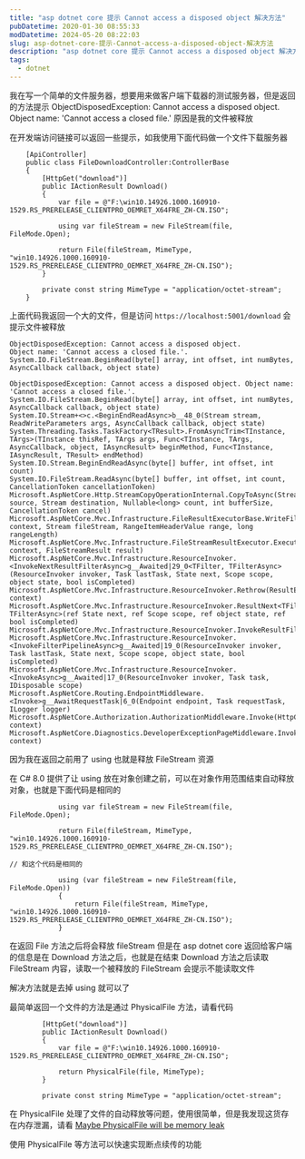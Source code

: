 ```yaml
---
title: "asp dotnet core 提示 Cannot access a disposed object 解决方法"
pubDatetime: 2020-01-30 08:55:33
modDatetime: 2024-05-20 08:22:03
slug: asp-dotnet-core-提示-Cannot-access-a-disposed-object-解决方法
description: "asp dotnet core 提示 Cannot access a disposed object 解决方法"
tags:
  - dotnet
---
```





我在写一个简单的文件服务器，想要用来做客户端下载器的测试服务器，但是返回的方法提示 ObjectDisposedException: Cannot access a disposed object. Object name: 'Cannot access a closed file.' 原因是我的文件被释放

<!--more-->


<!-- CreateTime:2020/1/30 16:55:33 -->



在开发端访问链接可以返回一些提示，如我使用下面代码做一个文件下载服务器

```
    [ApiController]
    public class FileDownloadController:ControllerBase
    {
        [HttpGet("download")]
        public IActionResult Download()
        {
            var file = @"F:\win10.14926.1000.160910-1529.RS_PRERELEASE_CLIENTPRO_OEMRET_X64FRE_ZH-CN.ISO";

            using var fileStream = new FileStream(file, FileMode.Open);

            return File(fileStream, MimeType, "win10.14926.1000.160910-1529.RS_PRERELEASE_CLIENTPRO_OEMRET_X64FRE_ZH-CN.ISO");
        }

        private const string MimeType = "application/octet-stream";
    }
```

上面代码我返回一个大的文件，但是访问 `https://localhost:5001/download` 会提示文件被释放

```
ObjectDisposedException: Cannot access a disposed object.
Object name: 'Cannot access a closed file.'.
System.IO.FileStream.BeginRead(byte[] array, int offset, int numBytes, AsyncCallback callback, object state)

ObjectDisposedException: Cannot access a disposed object. Object name: 'Cannot access a closed file.'.
System.IO.FileStream.BeginRead(byte[] array, int offset, int numBytes, AsyncCallback callback, object state)
System.IO.Stream+<>c.<BeginEndReadAsync>b__48_0(Stream stream, ReadWriteParameters args, AsyncCallback callback, object state)
System.Threading.Tasks.TaskFactory<TResult>.FromAsyncTrim<TInstance, TArgs>(TInstance thisRef, TArgs args, Func<TInstance, TArgs, AsyncCallback, object, IAsyncResult> beginMethod, Func<TInstance, IAsyncResult, TResult> endMethod)
System.IO.Stream.BeginEndReadAsync(byte[] buffer, int offset, int count)
System.IO.FileStream.ReadAsync(byte[] buffer, int offset, int count, CancellationToken cancellationToken)
Microsoft.AspNetCore.Http.StreamCopyOperationInternal.CopyToAsync(Stream source, Stream destination, Nullable<long> count, int bufferSize, CancellationToken cancel)
Microsoft.AspNetCore.Mvc.Infrastructure.FileResultExecutorBase.WriteFileAsync(HttpContext context, Stream fileStream, RangeItemHeaderValue range, long rangeLength)
Microsoft.AspNetCore.Mvc.Infrastructure.FileStreamResultExecutor.ExecuteAsync(ActionContext context, FileStreamResult result)
Microsoft.AspNetCore.Mvc.Infrastructure.ResourceInvoker.<InvokeNextResultFilterAsync>g__Awaited|29_0<TFilter, TFilterAsync>(ResourceInvoker invoker, Task lastTask, State next, Scope scope, object state, bool isCompleted)
Microsoft.AspNetCore.Mvc.Infrastructure.ResourceInvoker.Rethrow(ResultExecutedContextSealed context)
Microsoft.AspNetCore.Mvc.Infrastructure.ResourceInvoker.ResultNext<TFilter, TFilterAsync>(ref State next, ref Scope scope, ref object state, ref bool isCompleted)
Microsoft.AspNetCore.Mvc.Infrastructure.ResourceInvoker.InvokeResultFilters()
Microsoft.AspNetCore.Mvc.Infrastructure.ResourceInvoker.<InvokeFilterPipelineAsync>g__Awaited|19_0(ResourceInvoker invoker, Task lastTask, State next, Scope scope, object state, bool isCompleted)
Microsoft.AspNetCore.Mvc.Infrastructure.ResourceInvoker.<InvokeAsync>g__Awaited|17_0(ResourceInvoker invoker, Task task, IDisposable scope)
Microsoft.AspNetCore.Routing.EndpointMiddleware.<Invoke>g__AwaitRequestTask|6_0(Endpoint endpoint, Task requestTask, ILogger logger)
Microsoft.AspNetCore.Authorization.AuthorizationMiddleware.Invoke(HttpContext context)
Microsoft.AspNetCore.Diagnostics.DeveloperExceptionPageMiddleware.Invoke(HttpContext context)
```

因为我在返回之前用了 using 也就是释放 FileStream 资源

在 C# 8.0 提供了让 using 放在对象创建之前，可以在对象作用范围结束自动释放对象，也就是下面代码是相同的

```
            using var fileStream = new FileStream(file, FileMode.Open);

            return File(fileStream, MimeType, "win10.14926.1000.160910-1529.RS_PRERELEASE_CLIENTPRO_OEMRET_X64FRE_ZH-CN.ISO");

// 和这个代码是相同的

            using (var fileStream = new FileStream(file, FileMode.Open))
            {
                return File(fileStream, MimeType, "win10.14926.1000.160910-1529.RS_PRERELEASE_CLIENTPRO_OEMRET_X64FRE_ZH-CN.ISO");
            }
```

在返回 File 方法之后将会释放 fileStream 但是在 asp dotnet core 返回给客户端的信息是在 Download 方法之后，也就是在结束 Download 方法之后读取 FileStream 内容，读取一个被释放的 FileStream 会提示不能读取文件

解决方法就是去掉 using 就可以了

最简单返回一个文件的方法是通过 PhysicalFile 方法，请看代码

```
        [HttpGet("download")]
        public IActionResult Download()
        {
            var file = @"F:\win10.14926.1000.160910-1529.RS_PRERELEASE_CLIENTPRO_OEMRET_X64FRE_ZH-CN.ISO";

            return PhysicalFile(file, MimeType);
        }

        private const string MimeType = "application/octet-stream";
```

在 PhysicalFile 处理了文件的自动释放等问题，使用很简单，但是我发现这货存在内存泄漏，请看 [Maybe PhysicalFile will be memory leak](https://github.com/dotnet/aspnetcore/issues/13535)

使用 PhysicalFile 等方法可以快速实现断点续传的功能

